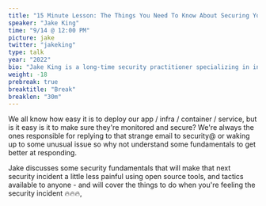 ```yaml
---
title: "15 Minute Lesson: The Things You Need To Know About Securing Your Things."
speaker: "Jake King"
time: "9/14 @ 12:00 PM"
picture: jake
twitter: "jakeking"
type: talk
year: "2022"
bio: "Jake King is a long-time security practitioner specializing in infrastructure security, primarily in cloud environments. Jake founded Cmd, a security company focused on Linux workloads that was acquired by Elastic in 2021. Prior to this, Jake managed the security program at social media giant Hootsuite where he experienced first-hand the risks pertaining to Linux systems at scale. Jake is a frequent speaker on the topic of Linux Security at BSides, MITRE, RSA and other conferences, as well as an active member of the Vancouver cybersecurity community. An Australian native, Jake studied cyber forensics and information security management before relocating to Vancouver, Canada in 2013."
weight: -18
prebreak: true
breaktitle: "Break"
breaklen: "30m"
---
```


We all know how easy it is to deploy our app / infra / container / service, but is it easy is it to make sure they're monitored and secure? We're always the ones responsible for replying to that strange email to security@ or waking up to some unusual issue so why not understand some fundamentals to get better at responding.

Jake discusses some security fundamentals that will make that next security incident a little less painful using open source tools, and tactics available to anyone - and will cover the things to do when you're feeling the security incident ‎️‍🔥‎️‍🔥‎️‍🔥,
